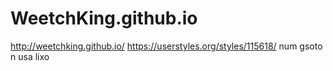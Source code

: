# WeetchKing.github.io

http://weetchking.github.io/
https://userstyles.org/styles/115618/
num gsoto n usa lixo
